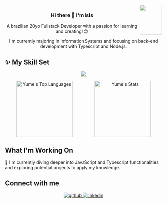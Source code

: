<div align="right">
<img src="https://media4.giphy.com/media/v1.Y2lkPTc5MGI3NjExZWtpbzRqcjRrZnI3bmliMDV6bnEzeHZzZ3BqM2R2dmxtdm9raXN3diZlcD12MV9pbnRlcm5hbF9naWZfYnlfaWQmY3Q9cw/Izi8PFLuQOdz9X2jDs/giphy.webp" align="right" height="96" width="71" />
</div>  

<div align="center"><h3>Hi there 👋 I'm Isis</h3></div>

<div align="center">  
<p>A brazilian 20yo Fullstack Developer with a passion for learning and creating! 😊</p>
<p>I'm currently majoring in Information Systems and focusing on back-end development with Typescript and Node.js.</p>
</div>

<h2>✨ My Skill Set</h2> 
<p align="center">
  <a href="https://skillicons.dev">
<img src="https://skillicons.dev/icons?i=html,css,bootstrap,js,ts,nestjs,nodejs,java,spring,py,mysql,git">
  </a>
</p>

<div style="display: flex; justify-content: space-around;" align="center">
  <img height="180em" src="https://github-readme-stats.vercel.app/api/top-langs/?username=iyumw&theme=omni&show_icons=true&hide_border=true&layout=compact" alt="Yume's Top Languages" />
  <img height="180em" src="https://github-readme-stats.vercel.app/api?username=iyumw&theme=omni&show_icons=true&hide_border=true&count_private=true" alt="Yume's Stats" />
</div>

<h2>What I'm Working On</h2>
<p>🌱 I'm currently diving deeper into JavaScript and Typescript functionalities and exploring potential projects to apply my knowledge.</p>

<h2>Connect with me </h2> 
<div align="center">
<a href="https://github.com/iyumw" target="_blank">
<img src=https://img.shields.io/badge/github-%2324292e.svg?&style=for-the-badge&logo=github&logoColor=white alt=github style="margin-bottom: 5px;" />
</a>
<a href="https://linkedin.com/in/isis-okamoto" target="_blank">
<img src=https://img.shields.io/badge/linkedin-%231E77B5.svg?&style=for-the-badge&logo=linkedin&logoColor=white alt=linkedin style="margin-bottom: 5px;" />
</a>  
</div>  
